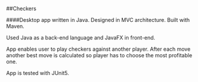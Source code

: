 ##Checkers

####Desktop app written in Java. Designed in MVC architecture. Built with Maven.

Used Java as a back-end language and JavaFX in front-end. 

App enables user to play checkers against another player. 
After each move another best move is calculated so player has to choose the most profitable one.

App is tested with JUnit5.